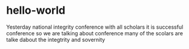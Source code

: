 # hello-world
Yesterday national integrity conference with all scholars it is successful conference
so we are talking about conference many of the scolars are talke dabout the integtrity and sovernity
